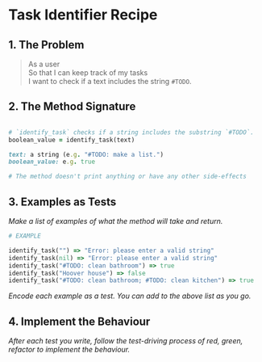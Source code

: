 # Task Identifier Recipe

## 1. The Problem

> As a user  
> So that I can keep track of my tasks  
> I want to check if a text includes the string `#TODO`.

## 2. The Method Signature

```ruby

# `identify_task` checks if a string includes the substring `#TODO`.
boolean_value = identify_task(text)

text: a string (e.g. "#TODO: make a list.")
boolean_value: e.g. true

# The method doesn't print anything or have any other side-effects
```

## 3. Examples as Tests

_Make a list of examples of what the method will take and return._

```ruby
# EXAMPLE

identify_task("") => "Error: please enter a valid string"
identify_task(nil) => "Error: please enter a valid string"
identify_task("#TODO: clean bathroom") => true
identify_task("Hoover house") => false
identify_task("#TODO: clean bathroom; #TODO: clean kitchen") => true
```

_Encode each example as a test. You can add to the above list as you go._

## 4. Implement the Behaviour

_After each test you write, follow the test-driving process of red, green, refactor to implement the behaviour._